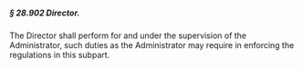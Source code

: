 ##### § 28.902 Director. #####

The Director shall perform for and under the supervision of the Administrator, such duties as the Administrator may require in enforcing the regulations in this subpart.